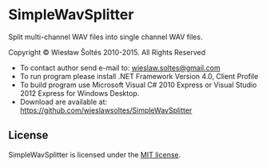 ﻿SimpleWavSplitter
=================

Split multi-channel WAV files into single channel WAV files.

Copyright © Wiesław Šoltés 2010-2015. All Rights Reserved

* To contact author send e-mail to: wieslaw.soltes@gmail.com
* To run program please install .NET Framework Version 4.0, Client Profile
* To build program use Microsoft Visual C# 2010 Express or Visual Studio 2012 Express for Windows Desktop.
* Download are available at: https://github.com/wieslawsoltes/SimpleWavSplitter

## License

SimpleWavSplitter is licensed under the [MIT license](LICENSE.TXT).
